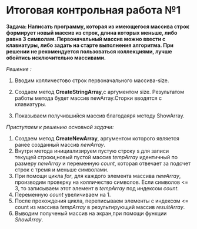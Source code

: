 # Итоговая контрольная работа №1
**Задача: Написать программу, которая из имеющегося массива строк формирует новый массив из строк, длина которых меньше, либо равна 3 символам. Первоначальный массив можно ввести с клавиатуры, либо задать на старте выполнения алгоритма. При решении не рекомендуется пользоваться коллекциями, лучше обойтись исключительно массивами.**

*Решение :*

1. Вводим колличестово строк первоначального массива-size.

2. Создаем метод **CreateStringArray**,с аргументом size. Результатом работы метода будет массив newArray.Сторки вводятся с клавиатуры.

3. Показываем получившийся массив благодаяря методу ShowArray.

*Приступаем к решению основной задачи:*

1. Создаем метод **CreateNewArray**, аргументом которого является ранее созданный массив *newArray*.
2. Внутри метода инициализируем пустую строку s для записи текущей строки,новый пустой массив *tempArray* идентичный по размеру *newArray* и переменную *count*, которая отвечает за подсчет строк с тремя и меньше символами.
3. При помощи цикла *for*, для каждого элемента массива *newArray*, производим проверку на колличество символов. Если символов <= 3, то записываем этот элемент в *tempArray* под индексом *count*.
4. Переменную *count* увеличиваем на 1.
5. После прохождения цикла, переписываем элементы с индексом <= count из массива *tempArray* в результирующий массив *resultArray*.
6. Выводим полученый массив на экран,при помощи функции *ShowArray*.
